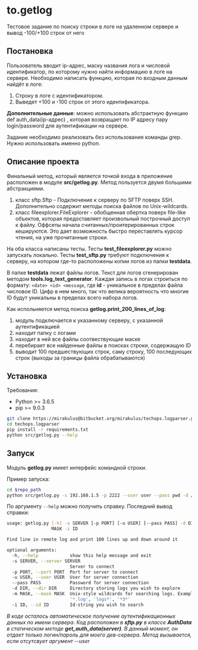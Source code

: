 # to.getlog

Тестовое задание по поиску строки в логе на удаленном сервере и вывод -100/+100 строк от него

## Постановка

Пользователь вводит ip-адрес, маску названия лога и числовой идентификатор, по которому нужно найти информацию в логе на сервере. Необходимо написать функцию, которая по входным данным найдёт в логе:

1. Строку в логе с идентификатором.
2. Выведет +100 и -100 строк от этого идентификатора.

**Дополнительные данные**: можно использовать абстрактную функцию def auth_data(ip-адрес) , которая возвращает по IP адресу пару login/password для аутентификации на сервере. 

Задание необходимо реализовать без использования команды grep. Нужно использовать именно python.

## Описание проекта

Финальный метод, который является точкой входа в приложение расположен в модуле **src/getlog.py**. Метод пользуется двумя большими абстракциями.

1. класс sftp.Sftp - Подключение к серверу по SFTP поверх SSH. Дополнительно содержит методы поиска файлов по Unix-wildcards.
2. класс fileexplorer.FileExplorer - обобщенная обертка поверх file-like объектов, которая предоставляет произвольный построчный доступ к файлу. Оффсеты начала считанных/проитерированных строк кешируются. Это дает возможность быстро переставлять курсор чтения, на уже прочитанные строки.

На оба класса написаны тесты. Тесты **test_fileexplorer.py** можно запускать локально. Тесты **test_sftp.py** требуют подключения к серверу, на котором где-то расположены копии логов из папки **testdata**. 

В папке **testdata** лежат файлы логов. Текст для логов сгенерирован методом **tools.log_text_generator**. Каждая запись в логах строиться по формату: `<date> <id> <message`, где **id** - уникальное в пределах файла числовое ID. Цифр в нем много, так что велика вероятность что многие ID будут уникальны в пределах всего набора логов.

Как испольняется метод поиска **getlog.print_200_lines_of_log**:

1. модуль подключается к указанному серверу, с указанной аутентификацией 
2. находит папку с логами
3. находит в ней все файлы соотвествующие маске
4. перебирает все найденные файлы в поисках строки, содержащую ID
5. выводит 100 предшествующих строк, саму строку, 100 последующих строк (выходы за границы файла обрабатываются)

## Установка

Требования:

 - Python >= 3.6.5
 - pip >= 9.0.3

```sh
git clone https://mirakulus@bitbucket.org/mirakulus/techops.logparser.git
cd techops.logparser
pip install -r requirements.txt
python src/getlog.py --help
```

## Запуск

Модуль **getlog.py** имеет интерфейс командной строки.

Пример запуска:

```sh
cd $repo_path
python src/getlog.py -s 192.168.1.5 -p 2222 --user user --pass pwd -d /var/log/techops -m *.log -i 672330495
```

По аргументу `--help` можно получить справку.
Последний вывод справки:

```sh
usage: getlog.py [-h] -s SERVER [-p PORT] [-u USER] [--pass PASS] -d DIR -m
                 MASK -i ID

Find line in remote log and print 100 lines up and down around it

optional arguments:
  -h, --help            show this help message and exit
  -s SERVER, --server SERVER
                        Server to connect
  -p PORT, --port PORT  Port for server to connect
  -u USER, --user USER  User for server connection
  --pass PASS           Password for server connection
  -d DIR, --dir DIR     Directory storing logs you wish to explore
  -m MASK, --mask MASK  Unix-style wildcards for searching logs. Examples =
                        '*.log', 'logs*', '*3*'
  -i ID, --id ID        Id-string you wish to search
```


*В коде осталось автоматическое получение аутентификационных данных по имени сервера. Код расположен в **sftp.py** в классе **AuthData** в статическом методе **get_auth_data(server)**. В данный момент, он отдает только логин/пароль для моего дев-сервера. Метод вызывается, если отсутсвует аргумент --user*

